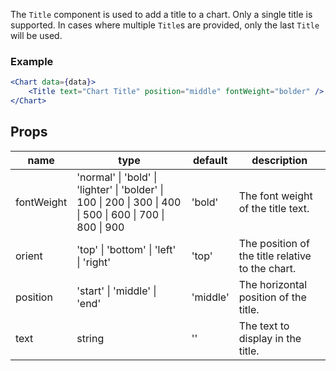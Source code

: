 The `Title` component is used to add a title to a chart. Only a single title is supported. In cases where multiple `Title`s are provided, only the last `Title` will be used.

### Example

```jsx
<Chart data={data}>
    <Title text="Chart Title" position="middle" fontWeight="bolder" />
</Chart>
```

## Props

<table>
    <thead>
        <tr>
            <th>name</th>
            <th>type</th>
            <th>default</th>
            <th>description</th>
        </tr>
    </thead>
    <tbody>
        <tr>
            <td>fontWeight</td>
            <td>'normal' | 'bold' | 'lighter' | 'bolder' | 100 | 200 | 300 | 400 | 500 | 600 | 700 | 800 | 900</td>
            <td>'bold'</td>
            <td>The font weight of the title text.</td>
        </tr>
        <tr>
            <td>orient</td>
            <td>'top' | 'bottom' | 'left' | 'right'</td>
            <td>'top'</td>
            <td>The position of the title relative to the chart.</td>
        </tr>
        <tr>
            <td>position</td>
            <td>'start' | 'middle' | 'end'</td>
            <td>'middle'</td>
            <td>The horizontal position of the title.</td>
        </tr>
        <tr>
            <td>text</td>
            <td>string</td>
            <td>''</td>
            <td>The text to display in the title.</td>
        </tr>
    </tbody>
</table>
